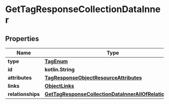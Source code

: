 
# GetTagResponseCollectionDataInner

## Properties
| Name | Type | Description | Notes |
| ------------ | ------------- | ------------- | ------------- |
| **type** | [**TagEnum**](TagEnum.md) |  |  |
| **id** | **kotlin.String** | The Tag ID |  |
| **attributes** | [**TagResponseObjectResourceAttributes**](TagResponseObjectResourceAttributes.md) |  |  |
| **links** | [**ObjectLinks**](ObjectLinks.md) |  |  |
| **relationships** | [**GetTagResponseCollectionDataInnerAllOfRelationships**](GetTagResponseCollectionDataInnerAllOfRelationships.md) |  |  [optional] |



